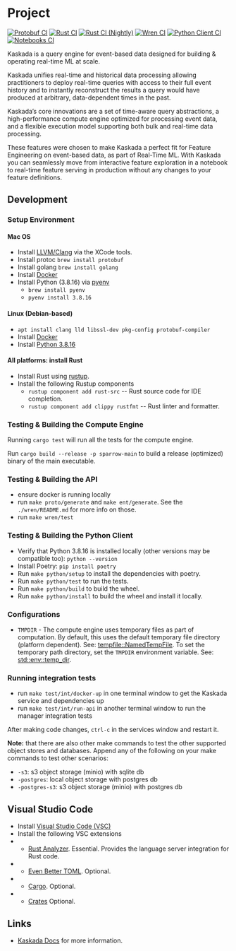 
# Project

[![Protobuf CI](https://github.com/kaskada-ai/kaskada/actions/workflows/ci_proto.yml/badge.svg)](https://github.com/kaskada-ai/kaskada/actions/workflows/ci_proto.yml)
[![Rust CI](https://github.com/kaskada-ai/kaskada/actions/workflows/ci_rust.yml/badge.svg)](https://github.com/kaskada-ai/kaskada/actions/workflows/ci_rust.yml)
[![Rust CI (Nightly)](https://github.com/kaskada-ai/kaskada/actions/workflows/ci_with_rust_nightly.yml/badge.svg)](https://github.com/kaskada-ai/kaskada/actions/workflows/ci_with_rust_nightly.yml)
[![Wren CI](https://github.com/kaskada-ai/kaskada/actions/workflows/ci_wren.yml/badge.svg)](https://github.com/kaskada-ai/kaskada/actions/workflows/ci_wren.yml)
[![Python Client CI](https://github.com/kaskada-ai/kaskada/actions/workflows/ci_client_python.yml/badge.svg)](https://github.com/kaskada-ai/kaskada/actions/workflows/ci_client_python.yml)
[![Notebooks CI](https://github.com/kaskada-ai/kaskada/actions/workflows/ci_notebooks.yml/badge.svg)](https://github.com/kaskada-ai/kaskada/actions/workflows/ci_notebooks.yml)

Kaskada is a query engine for event-based data designed for building & operating real-time ML at scale.

Kaskada unifies real-time and historical data processing allowing practitioners to deploy real-time queries with access to their full event history and to instantly reconstruct the results a query would have produced at arbitrary, data-dependent times in the past.

Kaskada’s core innovations are a set of time-aware query abstractions, a high-performance compute engine optimized for processing event data, and a flexible execution model supporting both bulk and real-time data processing.

These features were chosen to make Kaskada a perfect fit for Feature Engineering on event-based data, as part of Real-Time ML. With Kaskada you can seamlessly move from interactive feature exploration in a notebook to real-time feature serving in production without any changes to your feature definitions.

## Development

### Setup Environment
#### Mac OS
* Install [LLVM/Clang](https://clang.llvm.org/get_started.html) via the XCode tools.
* Install protoc `brew install protobuf`
* Install golang `brew install golang`
* Install [Docker](https://docs.docker.com/desktop/install/mac-install/)
* Install Python (3.8.16) via [pyenv](https://github.com/pyenv/pyenv)
  * `brew install pyenv`
  * `pyenv install 3.8.16`

#### Linux (Debian-based)
* `apt install clang lld libssl-dev pkg-config protobuf-compiler`
* Install [Docker](https://docs.docker.com/engine/install/ubuntu/)
* Install [Python 3.8.16](https://www.python.org/downloads/release/python-3816/)

#### All platforms: install Rust
* Install Rust using [rustup](https://www.rust-lang.org/tools/install).
* Install the following Rustup components
    * `rustup component add rust-src` -- Rust source code for IDE completion.
    * `rustup component add clippy rustfmt` -- Rust linter and formatter.

### Testing & Building the Compute Engine
Running `cargo test` will run all the tests for the compute engine.

Run `cargo build --release -p sparrow-main` to build a release (optimized) binary of the main executable.

### Testing & Building the API

* ensure docker is running locally
* run `make proto/generate` and `make ent/generate`.  See the `./wren/README.md` for more info on those.
* run `make wren/test`

### Testing & Building the Python Client

* Verify that Python 3.8.16 is installed locally (other versions may be compatible too): `python --version`
* Install Poetry: `pip install poetry`
* Run `make python/setup` to install the dependencies with poetry.
* Run `make python/test` to run the tests.
* Run `make python/build` to build the wheel.
* Run `make python/install` to build the wheel and install it locally.

### Configurations
* `TMPDIR` - The compute engine uses temporary files as part of computation. By default, this uses the default temporary file directory (platform dependent). See: [tempfile::NamedTempFile](https://docs.rs/tempfile/1.1.2/tempfile/struct.NamedTempFile.html). To set the temporary path directory, set the `TMPDIR` environment variable. See: [std::env::temp_dir](https://doc.rust-lang.org/std/env/fn.temp_dir.html).

### Running integration tests

* run `make test/int/docker-up` in one terminal window to get the Kaskada service and dependencies up
* run `make test/int/run-api` in another terminal window to run the manager integration tests

After making code changes, `ctrl-c` in the services window and restart it.

**Note:** that there are also other make commands to test the other supported object stores and databases. Append any of the following on your make commands to test other scenarios:
* `-s3`: s3 object storage (minio) with sqlite db
* `-postgres`: local object storage with postgres db
* `-postgres-s3`: s3 object storage (minio) with postgres db

## Visual Studio Code

* Install [Visual Studio Code (VSC)](https://code.visualstudio.com/download)
* Install the following VSC extensions
*  * [Rust Analyzer](https://marketplace.visualstudio.com/items?itemName=rust-lang.rust-analyzer). Essential.
    Provides the language server integration for Rust code.
*  * [Even Better TOML](https://marketplace.visualstudio.com/items?itemName=tamasfe.even-better-toml). Optional.
*  * [Cargo](https://marketplace.visualstudio.com/items?itemName=panicbit.cargo). Optional.
*  * [Crates](https://marketplace.visualstudio.com/items?itemName=serayuzgur.crates) Optional.

## Links

* [Kaskada Docs](https://kaskada-ai.github.io/docs-site) for more information.
